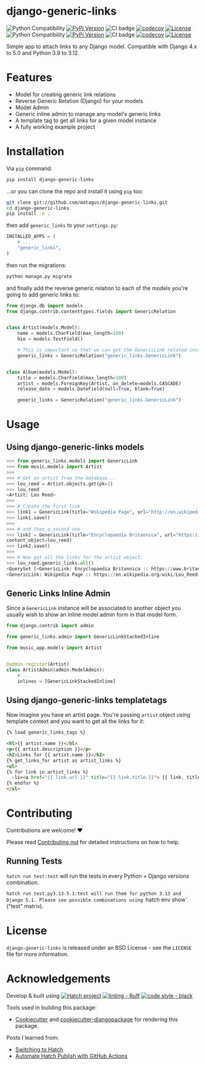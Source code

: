 django-generic-links
====================

![Python Compatibility](https://img.shields.io/badge/python-3.9%20%7C%203.10%20%7C%203.11%20%7C%203.12%20%7C%203.13-blue.svg) [![PyPi Version](https://img.shields.io/pypi/v/django-generic-links.svg)](https://pypi.python.org/pypi/django-generic-links)  ![CI badge](https://github.com/matagus/django-generic-links/actions/workflows/ci.yml/badge.svg) [![codecov](https://codecov.io/gh/matagus/django-generic-links/graph/badge.svg?token=a64SxEDQk0)](https://codecov.io/gh/matagus/django-generic-links) [![License](https://img.shields.io/badge/License-BSD_3--Clause-blue.svg)](https://opensource.org/licenses/BSD-3-Clause)
![Python Compatibility](https://img.shields.io/badge/python-3.9%20%7C%203.10%20%7C%203.11%20%7C%203.12%20%7C%203.12-blue.svg) [![PyPi Version](https://img.shields.io/pypi/v/django-generic-links.svg)](https://pypi.python.org/pypi/django-generic-links)  ![CI badge](https://github.com/matagus/django-generic-links/actions/workflows/ci.yml/badge.svg) [![codecov](https://codecov.io/gh/matagus/django-generic-links/graph/badge.svg?token=a64SxEDQk0)](https://codecov.io/gh/matagus/django-generic-links) [![License](https://img.shields.io/badge/License-BSD_3--Clause-blue.svg)](https://opensource.org/licenses/BSD-3-Clause)

Simple app to attach links to any Django model. Compatible with Django 4.x to 5.0 and Python 3.9 to 3.12.

Features
========

- Model for creating generic link relations
- Reverse Generic Relation (Django) for your models
- Model Admin
- Generic inline admin to manage any model's generic links
- A template tag to get all links for a given model instance
- A fully working example project


Installation
============

Via `pip` command:

```bash
pip install django-generic-links
```

...or you can clone the repo and install it using `pip` too:

```bash
git clone git://github.com/matagus/django-generic-links.git
cd django-generic-links
pip install -e .
```

then add `generic_links` to your `settings.py`:

```python
INSTALLED_APPS = (
    # ...
    "generic_links",
)
```

then run the migrations:

```bash
python manage.py migrate
```

and finally add the reverse generic relation to each of the models you're going to add generic links to:

```python
from django.db import models
from django.contrib.contenttypes.fields import GenericRelation


class Artist(models.Model):
    name = models.CharField(max_length=100)
    bio = models.TextField()

    # This is important so that we can get the GenericLink related instances for an object of this model
    generic_links = GenericRelation("generic_links.GenericLink")


class Album(models.Model):
    title = models.CharField(max_length=100)
    artist = models.ForeignKey(Artist, on_delete=models.CASCADE)
    release_date = models.DateField(null=True, blank=True)

    generic_links = GenericRelation("generic_links.GenericLink")
```


Usage
=====

Using django-generic-links models
---------------------------------

```python
>>> from generic_links.models import GenericLink
>>> from music.models import Artist
>>>
>>> # Get an artist from the database...
>>> lou_reed = Artist.objects.get(pk=1)
>>> lou_reed
<Artist: Lou Reed>
>>>
>>> # Create the first link
>>> link1 = GenericLink(title="Wikipedia Page", url="http://en.wikipedia.org/wiki/Lou_Reed", content_object=lou_reed)
>>> link1.save()
>>>
>>> # and then a second one
>>> link2 = GenericLink(title="Encyclopaedia Britannica", url="https://www.britannica.com/biography/Lou-Reed",
content_object=lou_reed)
>>> link2.save()
>>>
>>> # Now get all the links for the artist object:
>>> lou_reed.generic_links.all()
<QuerySet [<GenericLink: Encyclopaedia Britannica :: https://www.britannica.com/biography/Lou-Reed>,
<GenericLink: Wikipedia Page :: https://en.wikipedia.org/wiki/Lou_Reed>]>
```

Generic Links Inline Admin
--------------------------

Since a `GenericLink` instance will be associated to another object you usually
wish to show an inline model admin form in that model form.

```python
from django.contrib import admin

from generic_links.admin import GenericLinkStackedInline

from music_app.models import Artist


@admin.register(Artist)
class ArtistAdmin(admin.ModelAdmin):
    # ...
    inlines = [GenericLinkStackedInline]
```


Using django-generic-links templatetags
---------------------------------------

Now imagine you have an artist page. You're passing `artist` object using template
context and you want to get all the links for it:

```html
{% load generic_links_tags %}

<hl>{{ artist.name }}</hl>
<p>{{ artist.description }}</p>
<h2>Links for {{ artist.name }}</h2>
{% get_links_for artist as artist_links %}
<ul>
{% for link in artist_links %}
  ‹li><a href="{{ link.url }}" title="{{ link.title }}"> {{ link. title }}</a></li>
{% endfor %}
</ul>
```


Contributing
============

Contributions are welcome! ❤️

Please read [Contributing.md](CONTRIBUTING.md) for detailed instructions on how to help.

Running Tests
-------------

`hatch run test:test` will run the tests in every Python + Django versions combination.

`hatch run test.py3.13-5.1:test will run them for python 3.13 and Django 5.1. Please see possible combinations using
`hatch env show` ("test" matrix).


License
=======

`django-generic-links` is released under an BSD License - see the `LICENSE` file
for more information.


Acknowledgements
================

Develop & built using [![Hatch project](https://img.shields.io/badge/%F0%9F%A5%9A-Hatch-4051b5.svg)](https://github.com/pypa/hatch) [![linting - Ruff](https://img.shields.io/endpoint?url=https://raw.githubusercontent.com/astral-sh/ruff/main/assets/badge/v2.json)](https://github.com/astral-sh/ruff) [![code style - black](https://img.shields.io/badge/code%20style-black-000000.svg)](https://github.com/psf/black)

Tools used in building this package:

-   [Cookiecutter](https://github.com/audreyr/cookiecutter) and [cookiecutter-djangopackage](https://github.com/pydanny/cookiecutter-djangopackage) for rendering this package.

Posts I learned from:

- [Switching to Hatch](https://andrich.me/2023/08/switching-to-hatch/)
- [Automate Hatch Publish with GitHub Actions](https://blog.pecar.me/automate-hatch-publish)
